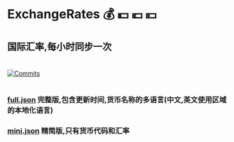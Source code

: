 
[contributors-shield]: https://img.shields.io/github/contributors/m67186636/ExchangeRates?style=flat&logo=github
[contributors-url]: https://github.com/m67186636/ExchangeRates/graphs/contributors

[commit-shield]: https://img.shields.io/github/last-commit/m67186636/ExchangeRates?style=flat&logo=github
[commit-url]: https://github.com/m67186636/ExchangeRates/commits/main

# ExchangeRates 💰 💵 💶 💴

## 国际汇率,每小时同步一次
#
[![Commits][commit-shield]][commit-url]
#
### [full.json](https://raw.githubusercontent.com/m67186636/ExchangeRates/main/full.json) 完整版,包含更新时间,货币名称的多语言(中文,英文使用区域的本地化语言)
### [mini.json](https://raw.githubusercontent.com/m67186636/ExchangeRates/main/mini.json) 精简版,只有货币代码和汇率
